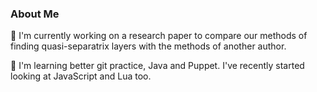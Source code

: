 ### About Me

🔭 I'm currently working on a research paper to compare our methods of finding quasi-separatrix layers with the methods of another author. 

🌱 I'm learning better git practice, Java and Puppet. I've recently started looking at JavaScript and Lua too. 

<!--
**DLeeSolar/DLeeSolar** is a ✨ _special_ ✨ repository because its `README.md` (this file) appears on your GitHub profile.

Here are some ideas to get you started:

- 🔭 I’m currently working on ...
- 🌱 I’m currently learning ...
- 👯 I’m looking to collaborate on ...
- 🤔 I’m looking for help with ...
- 💬 Ask me about ...
- 📫 How to reach me: ...
- 😄 Pronouns: ...
- ⚡ Fun fact: ...
-->
